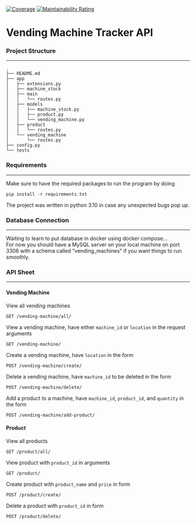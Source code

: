 [![Coverage](https://sonarcloud.io/api/project_badges/measure?project=BlackTea13_vending-machines&metric=coverage)](https://sonarcloud.io/summary/new_code?id=BlackTea13_vending-machines)
[![Maintainability Rating](https://sonarcloud.io/api/project_badges/measure?project=BlackTea13_vending-machines&metric=sqale_rating)](https://sonarcloud.io/summary/new_code?id=BlackTea13_vending-machines)


# Vending Machine Tracker API
### Project Structure

---

```
.
├── README.md
├── app
│   ├── extensions.py
│   ├── machine_stock
│   ├── main
│   │   └── routes.py
│   ├── models
│   │   ├── machine_stock.py
│   │   ├── product.py
│   │   └── vending_machine.py
│   ├── product
│   │   └── routes.py
│   └── vending_machine
│       └── routes.py
├── config.py
└── tests
```
### Requirements

---

Make sure to have the required packages to run the program by doing
```
pip install -r requirements.txt
```

The project was written in python 3.10 in case any unexpected bugs pop up.


### Database Connection

---

Waiting to learn to put database in docker using docker compose... <br>
For now you should have a MySQL server on your local machine on port 3306 with a
schema called "vending_machines" if you want things to run smoothly.

### API Sheet

---

#### Vending Machine
View all vending machines
```
GET /vending-machine/all/
```
View a vending machine, have either `machine_id` or `location` in the request
arguments
```
GET /vending-machine/
```
Create a vending machine, have `location` in the form
```
POST /vending-machine/create/
```
Delete a vending machine, have `machine_id` to be deleted in the form
```
POST /vending-machine/delete/
```
Add a product to a machine, have `machine_id`, `product_id`, and `quantity` in the form
```
POST /vending-machine/add-product/
```

#### Product
View all products
```
GET /product/all/
```
View product with `product_id` in arguments
```
GET /product/
```
Create product with `product_name` and `price` in form
```
POST /product/create/
```
Delete a product with `product_id` in form
```
POST /product/delete/
```
